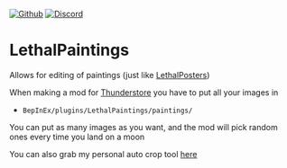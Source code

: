 [![Github](https://img.shields.io/badge/dynamic/json?url=https%3A%2F%2Fapi.github.com%2Frepos%2Ffemboytv%2FLC_LethalPaintings&query=%24.stargazers_count&suffix=%20stars&style=for-the-badge&logo=github&logoColor=%23FFFFFF&label=%20&labelColor=%23121212&color=%236cc644)](https://github.com/femboytv/LC_LethalPaintings)
[![Discord](https://img.shields.io/discord/1038789193113014333?style=for-the-badge&logo=discord&logoColor=%235865F2&label=%20&labelColor=%23121212&color=%235865F2)](https://discord.gg/VFRHNGrydD)
# LethalPaintings
Allows for editing of paintings (just like [LethalPosters](https://thunderstore.io/c/lethal-company/p/femboytv/LethalPosters/))

When making a mod for [Thunderstore](https://thunderstore.io/) you have to put all your images in
- `BepInEx/plugins/LethalPaintings/paintings/`

You can put as many images as you want, and the mod will pick random ones every time you land on a moon

You can also grab my personal auto crop tool [here](https://github.com/Atakku/lpg)
